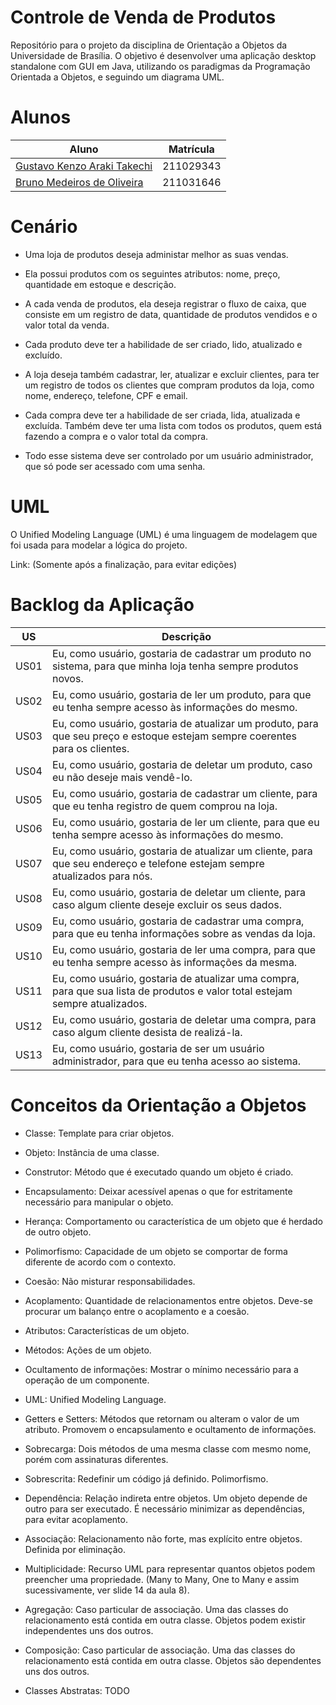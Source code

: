 # Controle de Venda de Produtos

Repositório para o projeto da disciplina de Orientação a Objetos da Universidade de Brasília. O objetivo é desenvolver uma aplicação desktop standalone com GUI em Java, utilizando os paradigmas da Programação Orientada a Objetos, e seguindo um diagrama UML.

# Alunos

| Aluno                                                           | Matrícula |
| --------------------------------------------------------------- | --------- |
| [Gustavo Kenzo Araki Takechi](https://github.com/gustavokenzo1) | 211029343 |
| [Bruno Medeiros de Oliveira](https://github.com/brunomed)       | 211031646 |

# Cenário

- Uma loja de produtos deseja administar melhor as suas vendas.

- Ela possui produtos com os seguintes atributos: nome, preço, quantidade em estoque e descrição.

- A cada venda de produtos, ela deseja registrar o fluxo de caixa, que consiste em um registro de data, quantidade de produtos vendidos e o valor total da venda.

- Cada produto deve ter a habilidade de ser criado, lido, atualizado e excluído.

- A loja deseja também cadastrar, ler, atualizar e excluir clientes, para ter um registro de todos os clientes que compram produtos da loja, como nome, endereço, telefone, CPF e email.

- Cada compra deve ter a habilidade de ser criada, lida, atualizada e excluída. Também deve ter uma lista com todos os produtos, quem está fazendo a compra e o valor total da compra.

- Todo esse sistema deve ser controlado por um usuário administrador, que só pode ser acessado com uma senha.

# UML

O Unified Modeling Language (UML) é uma linguagem de modelagem que foi usada para modelar a lógica do projeto.

Link: (Somente após a finalização, para evitar edições)

# Backlog da Aplicação

| US   | Descrição                                                                                                                    |
| ---- | ---------------------------------------------------------------------------------------------------------------------------- |
| US01 | Eu, como usuário, gostaria de cadastrar um produto no sistema, para que minha loja tenha sempre produtos novos.              |
| US02 | Eu, como usuário, gostaria de ler um produto, para que eu tenha sempre acesso às informações do mesmo.                       |
| US03 | Eu, como usuário, gostaria de atualizar um produto, para que seu preço e estoque estejam sempre coerentes para os clientes.  |
| US04 | Eu, como usuário, gostaria de deletar um produto, caso eu não deseje mais vendê-lo.                                          |
| US05 | Eu, como usuário, gostaria de cadastrar um cliente, para que eu tenha registro de quem comprou na loja.                      |
| US06 | Eu, como usuário, gostaria de ler um cliente, para que eu tenha sempre acesso às informações do mesmo.                       |
| US07 | Eu, como usuário, gostaria de atualizar um cliente, para que seu endereço e telefone estejam sempre atualizados para nós.    |
| US08 | Eu, como usuário, gostaria de deletar um cliente, para caso algum cliente deseje excluir os seus dados.                      |
| US09 | Eu, como usuário, gostaria de cadastrar uma compra, para que eu tenha informações sobre as vendas da loja.                   |
| US10 | Eu, como usuário, gostaria de ler uma compra, para que eu tenha sempre acesso às informações da mesma.                       |
| US11 | Eu, como usuário, gostaria de atualizar uma compra, para que sua lista de produtos e valor total estejam sempre atualizados. |
| US12 | Eu, como usuário, gostaria de deletar uma compra, para caso algum cliente desista de realizá-la.                             |
| US13 | Eu, como usuário, gostaria de ser um usuário administrador, para que eu tenha acesso ao sistema.                             |

# Conceitos da Orientação a Objetos

- Classe: Template para criar objetos.

- Objeto: Instância de uma classe.

- Construtor: Método que é executado quando um objeto é criado.

- Encapsulamento: Deixar acessível apenas o que for estritamente necessário para manipular o objeto.

- Herança: Comportamento ou característica de um objeto que é herdado de outro objeto.

- Polimorfismo: Capacidade de um objeto se comportar de forma diferente de acordo com o contexto.

- Coesão: Não misturar responsabilidades.

- Acoplamento: Quantidade de relacionamentos entre objetos. Deve-se procurar um balanço entre o acoplamento e a coesão.

- Atributos: Características de um objeto.

- Métodos: Ações de um objeto.

- Ocultamento de informações: Mostrar o mínimo necessário para a operação de um componente.

- UML: Unified Modeling Language.

- Getters e Setters: Métodos que retornam ou alteram o valor de um atributo. Promovem o encapsulamento e ocultamento de informações.

- Sobrecarga: Dois métodos de uma mesma classe com mesmo nome, porém com assinaturas diferentes.

- Sobrescrita: Redefinir um código já definido. Polimorfismo.

- Dependência: Relação indireta entre objetos. Um objeto depende de outro para ser executado. É necessário minimizar as dependências, para evitar acoplamento.

- Associação: Relacionamento não forte, mas explícito entre objetos. Definida por eliminação.

- Multiplicidade: Recurso UML para representar quantos objetos podem preencher uma propriedade. (Many to Many, One to Many e assim sucessivamente, ver slide 14 da aula 8).

- Agregação: Caso particular de associação. Uma das classes do relacionamento está contida em outra classe. Objetos podem existir independentes uns dos outros.

- Composição: Caso particular de associação. Uma das classes do relacionamento está contida em outra classe. Objetos são dependentes uns dos outros.

- Classes Abstratas: TODO
